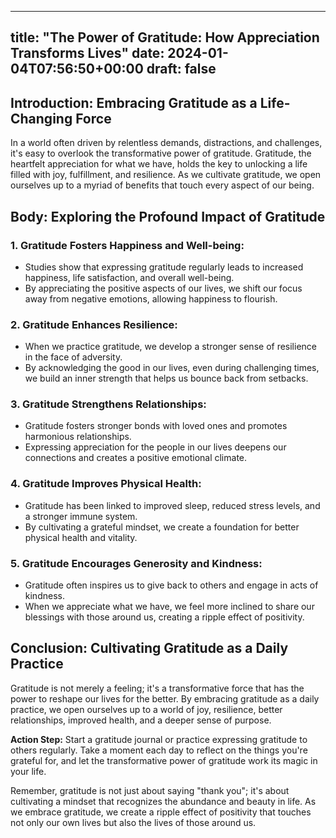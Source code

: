 
---
title: "The Power of Gratitude: How Appreciation Transforms Lives"
date: 2024-01-04T07:56:50+00:00
draft: false
---

## Introduction: Embracing Gratitude as a Life-Changing Force

In a world often driven by relentless demands, distractions, and challenges, it's easy to overlook the transformative power of gratitude. Gratitude, the heartfelt appreciation for what we have, holds the key to unlocking a life filled with joy, fulfillment, and resilience. As we cultivate gratitude, we open ourselves up to a myriad of benefits that touch every aspect of our being.

## Body: Exploring the Profound Impact of Gratitude

### 1. Gratitude Fosters Happiness and Well-being:

- Studies show that expressing gratitude regularly leads to increased happiness, life satisfaction, and overall well-being.
- By appreciating the positive aspects of our lives, we shift our focus away from negative emotions, allowing happiness to flourish.

### 2. Gratitude Enhances Resilience:

- When we practice gratitude, we develop a stronger sense of resilience in the face of adversity.
- By acknowledging the good in our lives, even during challenging times, we build an inner strength that helps us bounce back from setbacks.

### 3. Gratitude Strengthens Relationships:

- Gratitude fosters stronger bonds with loved ones and promotes harmonious relationships.
- Expressing appreciation for the people in our lives deepens our connections and creates a positive emotional climate.

### 4. Gratitude Improves Physical Health:

- Gratitude has been linked to improved sleep, reduced stress levels, and a stronger immune system.
- By cultivating a grateful mindset, we create a foundation for better physical health and vitality.

### 5. Gratitude Encourages Generosity and Kindness:

- Gratitude often inspires us to give back to others and engage in acts of kindness.
- When we appreciate what we have, we feel more inclined to share our blessings with those around us, creating a ripple effect of positivity.

## Conclusion: Cultivating Gratitude as a Daily Practice

Gratitude is not merely a feeling; it's a transformative force that has the power to reshape our lives for the better. By embracing gratitude as a daily practice, we open ourselves up to a world of joy, resilience, better relationships, improved health, and a deeper sense of purpose.

**Action Step:** Start a gratitude journal or practice expressing gratitude to others regularly. Take a moment each day to reflect on the things you're grateful for, and let the transformative power of gratitude work its magic in your life.

Remember, gratitude is not just about saying "thank you"; it's about cultivating a mindset that recognizes the abundance and beauty in life. As we embrace gratitude, we create a ripple effect of positivity that touches not only our own lives but also the lives of those around us.